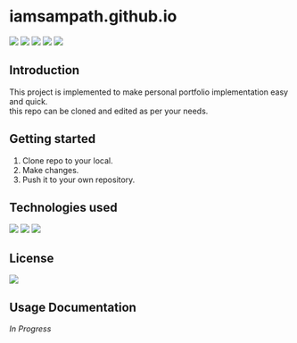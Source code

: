 # iamsampath.github.io

![](https://img.shields.io/badge/version-0.0.1-informative)
![](https://img.shields.io/w3c-validation/html?targetUrl=https%3A%2F%2Fiamsampath.github.io)
![](https://img.shields.io/maintenance/yes/2023)
![](https://img.shields.io/github/issues-raw/iamSampath/iamsampath.github.io)
![](https://img.shields.io/github/last-commit/iamSampath/iamsampath.github.io)
## Introduction
<p>This project is implemented to make personal portfolio implementation easy and quick.<br>
this repo can be cloned and edited as per your needs.
</p>

## Getting started

1. Clone repo to your local.
2. Make changes.
3. Push it to your own repository.

## Technologies used
![](https://img.shields.io/badge/html-HTML5-informational)
![](https://img.shields.io/badge/styling-SCSS-informational)
![](https://img.shields.io/badge/script-javascript-informational)


## License
![](https://img.shields.io/github/license/iamSampath/iamSampath.github.io) 

## Usage Documentation
_In Progress_










